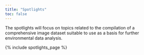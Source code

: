 ```yaml
---
title: "Spotlights"
toc: false
---
```


The spotlights will focus on topics related to the compilation of a comprehensive image dataset suitable to use as a basis for further environmental data analysis.

<!--more-->

{% include spotlights_page %}
